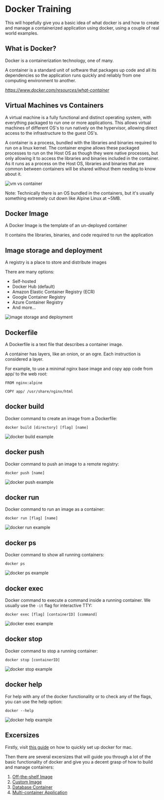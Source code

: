 # Docker Training

This will hopefully give you a basic idea of what docker is and how to create and manage a containerized application using docker, using a couple of real world examples.


## What is Docker?

Docker is a containerization technology, one of many.

A container is a standard unit of software that packages up code and all its dependencies so the application runs quickly and reliably from one computing environment to another.

*https://www.docker.com/resources/what-container*


## Virtual Machines vs Containers

A virtual machine is a fully functional and distinct operating system, with everything packaged to run one or more applications. This allows virtual machines of different OS's to run natively on the hypervisor, allowing direct access to the infrastructure to the guest OS's.

A container is a process, bundled with the libraries and binaries required to run on a linux kernel.
The container engine allows these packaged processes to run on the Host OS as though they were native processes, but only allowing it to access the libraries and binaries included in the container. As it runs as a process on the Host OS, libraries and binaries that are common between containers will be shared without them needing to know about it.

![vm vs container](img/vm_vs_container.png)

Note: Technically there is an OS bundled in the containers, but it's usually something extremely cut down like Alpine Linux at ~5MB.

## Docker Image

A Docker Image is the template of an un-deployed container

It contains the libraries, binaries, and code required to run the application

<!---
commenting out this image as it doesn't fit well in a readme
![docker image](img/docker_image.png) 
--->


## Image storage and deployment

A registry is a place to store and distribute images

There are many options:

- Self-hosted
- Docker Hub (default)
- Amazon Elastic Container Registry (ECR)
- Google Container Registry
- Azure Container Registry
- And more…

![image storage and deployment](img/image_storage_and_deployment.png)


## Dockerfile

A Dockerfile is a text file that describes a container image.


A container has layers, like an onion, or an ogre. Each instruction is considered a layer.

For example, to use a minimal nginx base image and copy app code from app/ to the web root:

```
FROM nginx:alpine

COPY app/ /usr/share/nginx/html
```


## docker build

<!---
commenting out this image as it doesn't fit well in a readme
![docker build](img/docker_build.png)
--->

Docker command to create an image from a Dockerfile:
```
docker build [directory] [flag] [name]
```

![docker build example](img/shell_docker_build.png)


## docker push

<!---
commenting out this image as it doesn't fit well in a readme
![docker push](img/docker_push.png)
--->

Docker command to push an image to a remote registry:
```
docker push [name]
```

![docker push example](img/shell_docker_push.png)


## docker run

<!---
commenting out this image as it doesn't fit well in a readme
![docker run](img/docker_run.png)
--->

Docker command to run an image as a container:
```
docker run [flag] [name]
```

![docker run example](img/shell_docker_run.png)


## docker ps

Docker command to show all running containers:
```
docker ps
```

![docker ps example](img/shell_docker_ps.png)


## docker exec

Docker command to execute a command inside a running container. We usually use the `-it` flag for interactive TTY:
```
docker exec [flag] [containerID] [command]
```

![docker exec example](img/shell_docker_exec.png)


## docker stop

Docker command to stop a running container:
```
docker stop [containerID]
```

![docker stop example](img/shell_docker_stop.png)


## docker help

For help with any of the docker functionality or to check any of the flags, you can use the help option:
```
docker --help
```

![docker help example](img/shell_docker_help.png)

## Excersizes

Firstly, visit [this guide](https://github.com/mrmcshane/docker-training/tree/master/00-setup) on how to quickly set up docker for mac.

Then there are several excersizes that will guide you through a lot of the basic functionality of docker and give you a decent grasp of how to build and manage containers:

1. [Off-the-shelf Image](https://github.com/mrmcshane/docker-training/tree/master/01-off-the-shelf-image)
2. [Custom Image](https://github.com/mrmcshane/docker-training/tree/master/02-custom-image)
3. [Database Container](https://github.com/mrmcshane/docker-training/tree/master/03-database-container)
4. [Multi-container Application](https://github.com/mrmcshane/docker-training/tree/master/04-multi-container-application)
